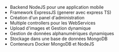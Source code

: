 - Backend NodeJS pour une application mobile
- Framework ExpressJS (generer avec express TS)
- Création d'un panel d'administration
- Multiple controllers pour les WebServices
- Upload d'images et Gestion dynamique
- Gestion de données alphanumériques dynamiques
- Stockage dans une base de données MongoDB
- Conteneurs Docker MongoDB et NodeJS
